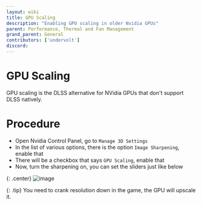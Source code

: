 ```yaml
---
layout: wiki
title: GPU Scaling
description: "Enabling GPU scaling in older Nvidia GPUs"
parent: Performance, Thermal and Fan Management
grand_parent: General
contributors: ['undervolt'] 
discord: 
---
```


# GPU Scaling

GPU scaling is the DLSS alternative for NVidia GPUs that don't support DLSS natively.

# Procedure

- Open Nvidia Control Panel, go to ``Manage 3D Settings``
- In the list of various options, there is the option ``Image Sharpening``, enable that
- There will be a checkbox that says ``GPU Scaling``, enable that
- Now, turn the sharpening on, you can set the sliders just like below

{: .center}
![image](https://media.discordapp.net/attachments/840314972918644767/905072124568408144/nvcplui_9AFu8MiX5n.png)

{: .tip}
You need to crank resolution down in the game, the GPU will upscale it.
